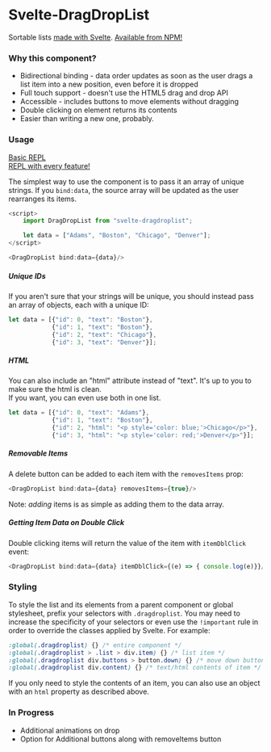 # Svelte-DragDropList

Sortable lists [made with Svelte](https://madewithsvelte.com/svelte-dragdroplist).  [Available from NPM!](https://www.npmjs.com/package/svelte-dragdroplist)  

### Why this component?

* Bidirectional binding - data order updates as soon as the user drags a list item into a new position, even before it is dropped
* Full touch support - doesn't use the HTML5 drag and drop API
* Accessible - includes buttons to move elements without dragging
* Double clicking on element returns its contents
* Easier than writing a new one, probably.

### Usage

[Basic REPL](https://svelte.dev/repl/6fb61b9868734493aec65eb53dc1a4bd?version=3.22.2)  
[REPL with every feature!](https://svelte.dev/repl/915db3b3ed704fddb7ddfb64bcbc2624?version=3.22.2)  

The simplest way to use the component is to pass it an array of unique strings.  If you `bind:data`, the source array will be updated as the user rearranges its items.
```js
<script>
    import DragDropList from "svelte-dragdroplist";

    let data = ["Adams", "Boston", "Chicago", "Denver"];
</script>

<DragDropList bind:data={data}/>
```

##### Unique IDs

If you aren't sure that your strings will be unique, you should instead pass an array of objects, each with a unique ID:  

```js
let data = [{"id": 0, "text": "Boston"}, 
            {"id": 1, "text": "Boston"}, 
            {"id": 2, "text": "Chicago"}, 
            {"id": 3, "text": "Denver"}];
```

##### HTML

You can also include an "html" attribute instead of "text".  It's up to you to make sure the html is clean.  
  If you want, you can even use both in one list.  
```js
let data = [{"id": 0, "text": "Adams"}, 
            {"id": 1, "text": "Boston"}, 
            {"id": 2, "html": "<p style='color: blue;'>Chicago</p>"}, 
            {"id": 3, "html": "<p style='color: red;'>Denver</p>"}];
```

##### Removable Items

A delete button can be added to each item with the `removesItems` prop:
```js
<DragDropList bind:data={data} removesItems={true}/>
```
Note: _adding_ items is as simple as adding them to the data array.

##### Getting Item Data on Double Click

Double clicking items will return the value of the item with `itemDblClick` event:
```js
<DragDropList bind:data={data} itemDblClick={(e) => { console.log(e)}}/>
```

### Styling

To style the list and its elements from a parent component or global stylesheet, prefix your selectors with `.dragdroplist`.  You may need to increase the specificity of your selectors or even use the `!important` rule in order to override the classes applied by Svelte.  For example:

```css
:global(.dragdroplist) {} /* entire component */
:global(.dragdroplist > .list > div.item) {} /* list item */
:global(.dragdroplist div.buttons > button.down) {} /* move down button */
:global(.dragdroplist div.content) {} /* text/html contents of item */
```

If you only need to style the contents of an item, you can also use an object with an `html` property as described above.

### In Progress

* Additional animations on drop  
* Option for Additional buttons along with removeItems button